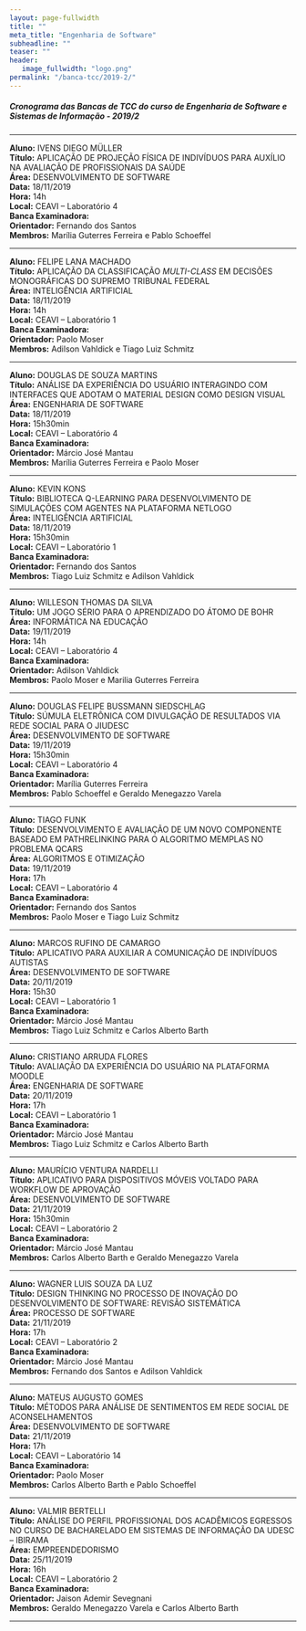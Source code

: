 ```yaml
---
layout: page-fullwidth
title: ""
meta_title: "Engenharia de Software"
subheadline: ""
teaser: ""
header:
   image_fullwidth: "logo.png"
permalink: "/banca-tcc/2019-2/"
---
```


##### **Cronograma das Bancas de TCC do curso de Engenharia de Software e Sistemas de Informação - 2019/2**

<hr>

**Aluno:** IVENS DIEGO MÜLLER
<br>
**Título:** APLICAÇÃO DE PROJEÇÃO FÍSICA DE INDIVÍDUOS PARA AUXÍLIO NA AVALIAÇÃO DE PROFISSIONAIS DA SAÚDE
<br>
**Área:** DESENVOLVIMENTO DE SOFTWARE
<br>
**Data:** 18/11/2019
<br>
**Hora:** 14h
<br>
**Local:** CEAVI – Laboratório 4
<br>
**Banca Examinadora:**
<br>
**Orientador:** Fernando dos Santos
<br>
**Membros:** Marília Guterres Ferreira e Pablo Schoeffel              

<hr>

**Aluno:** FELIPE LANA MACHADO
<br>
**Título:** APLICAÇÃO DA CLASSIFICAÇÃO *MULTI-CLASS* EM DECISÕES MONOGRÁFICAS DO SUPREMO TRIBUNAL FEDERAL
<br>
**Área:** INTELIGÊNCIA ARTIFICIAL
<br>
**Data:** 18/11/2019
<br>
**Hora:** 14h
<br>
**Local:** CEAVI – Laboratório 1
<br>
**Banca Examinadora:**
<br>
**Orientador:** Paolo Moser
<br>
**Membros:** Adilson Vahldick e Tiago Luiz Schmitz 

<hr>

**Aluno:** DOUGLAS DE SOUZA MARTINS
<br>
**Título:** ANÁLISE DA EXPERIÊNCIA DO USUÁRIO INTERAGINDO COM INTERFACES QUE ADOTAM O MATERIAL DESIGN COMO DESIGN VISUAL
<br>
**Área:** ENGENHARIA DE SOFTWARE
<br>
**Data:** 18/11/2019
<br>
**Hora:** 15h30min
<br>
**Local:** CEAVI – Laboratório 4
<br>
**Banca Examinadora:**
<br>
**Orientador:** Márcio José Mantau
<br>
**Membros:** Marília Guterres Ferreira e Paolo Moser  

<hr>

**Aluno:** KEVIN KONS
<br>
**Título:** BIBLIOTECA Q-LEARNING PARA DESENVOLVIMENTO DE SIMULAÇÕES COM AGENTES NA PLATAFORMA NETLOGO
<br>
**Área:** INTELIGÊNCIA ARTIFICIAL
<br>
**Data:** 18/11/2019
<br>
**Hora:** 15h30min
<br>
**Local:** CEAVI – Laboratório 1
<br>
**Banca Examinadora:**
<br>
**Orientador:** Fernando dos Santos
<br>
**Membros:** Tiago Luiz Schmitz e Adilson Vahldick    

<hr>

**Aluno:** WILLESON THOMAS DA SILVA
<br>
**Título:** UM JOGO SÉRIO PARA O APRENDIZADO DO ÁTOMO DE BOHR
<br>
**Área:** INFORMÁTICA NA EDUCAÇÃO
<br>
**Data:** 19/11/2019
<br>
**Hora:** 14h
<br>
**Local:** CEAVI – Laboratório 4
<br>
**Banca Examinadora:**
<br>
**Orientador:** Adilson Vahldick
<br>
**Membros:** Paolo Moser e Marilia Guterres Ferreira     

<hr>

**Aluno:** DOUGLAS FELIPE BUSSMANN SIEDSCHLAG
<br>
**Título:** SÚMULA ELETRÔNICA COM DIVULGAÇÃO DE RESULTADOS VIA REDE SOCIAL PARA O JIUDESC
<br>
**Área:** DESENVOLVIMENTO DE SOFTWARE
<br>
**Data:** 19/11/2019
<br>
**Hora:** 15h30min
<br>
**Local:** CEAVI – Laboratório 4
<br>
**Banca Examinadora:**
<br>
**Orientador:** Marília Guterres Ferreira
<br>
**Membros:** Pablo Schoeffel e Geraldo Menegazzo Varela       

<hr>

**Aluno:** TIAGO FUNK
<br>
**Título:** DESENVOLVIMENTO E AVALIAÇÃO DE UM NOVO COMPONENTE BASEADO EM PATHRELINKING PARA O ALGORITMO MEMPLAS NO PROBLEMA QCARS
<br>
**Área:** ALGORITMOS E OTIMIZAÇÃO
<br>
**Data:** 19/11/2019
<br>
**Hora:** 17h
<br>
**Local:** CEAVI – Laboratório 4
<br>
**Banca Examinadora:**
<br>
**Orientador:** Fernando dos Santos
<br>
**Membros:** Paolo Moser e Tiago Luiz Schmitz      

<hr>

**Aluno:** MARCOS RUFINO DE CAMARGO
<br>
**Título:** APLICATIVO PARA AUXILIAR A COMUNICAÇÃO DE INDIVÍDUOS AUTISTAS
<br>
**Área:** DESENVOLVIMENTO DE SOFTWARE
<br>
**Data:** 20/11/2019
<br>
**Hora:** 15h30
<br>
**Local:** CEAVI – Laboratório 1
<br>
**Banca Examinadora:**
<br>
**Orientador:** Márcio José Mantau
<br>
**Membros:** Tiago Luiz Schmitz e Carlos Alberto Barth     

<hr>

**Aluno:** CRISTIANO ARRUDA FLORES
<br>
**Título:** AVALIAÇÃO DA EXPERIÊNCIA DO USUÁRIO NA PLATAFORMA MOODLE
<br>
**Área:** ENGENHARIA DE SOFTWARE
<br>
**Data:** 20/11/2019
<br>
**Hora:** 17h
<br>
**Local:** CEAVI – Laboratório 1
<br>
**Banca Examinadora:**
<br>
**Orientador:** Márcio José Mantau
<br>
**Membros:** Tiago Luiz Schmitz e Carlos Alberto Barth     

<hr>

**Aluno:** MAURÍCIO VENTURA NARDELLI
<br>
**Título:** APLICATIVO PARA DISPOSITIVOS MÓVEIS VOLTADO PARA WORKFLOW DE APROVAÇÃO
<br>
**Área:** DESENVOLVIMENTO DE SOFTWARE
<br>
**Data:** 21/11/2019
<br>
**Hora:** 15h30min
<br>
**Local:** CEAVI – Laboratório 2
<br>
**Banca Examinadora:**
<br>
**Orientador:** Márcio José Mantau
<br>
**Membros:** Carlos Alberto Barth e Geraldo Menegazzo Varela  

<hr>

**Aluno:** WAGNER LUIS SOUZA DA LUZ
<br>
**Título:** DESIGN THINKING NO PROCESSO DE INOVAÇÃO DO DESENVOLVIMENTO DE SOFTWARE: REVISÃO SISTEMÁTICA
<br>
**Área:** PROCESSO DE SOFTWARE
<br>
**Data:** 21/11/2019
<br>
**Hora:** 17h
<br>
**Local:** CEAVI – Laboratório 2
<br>
**Banca Examinadora:**
<br>
**Orientador:** Márcio José Mantau
<br>
**Membros:** Fernando dos Santos e Adilson Vahldick

<hr>

**Aluno:** MATEUS AUGUSTO GOMES
<br>
**Título:** MÉTODOS PARA ANÁLISE DE SENTIMENTOS EM REDE SOCIAL DE ACONSELHAMENTOS
<br>
**Área:** DESENVOLVIMENTO DE SOFTWARE
<br>
**Data:** 21/11/2019
<br>
**Hora:** 17h
<br>
**Local:** CEAVI – Laboratório 14
<br>
**Banca Examinadora:**
<br>
**Orientador:** Paolo Moser
<br>
**Membros:** Carlos Alberto Barth e Pablo Schoeffel  

<hr>

**Aluno:** VALMIR BERTELLI
<br>
**Título:** ANÁLISE DO PERFIL PROFISSIONAL DOS ACADÊMICOS EGRESSOS NO CURSO DE BACHARELADO EM SISTEMAS DE INFORMAÇÃO DA UDESC – IBIRAMA
<br>
**Área:** EMPREENDEDORISMO
<br>
**Data:** 25/11/2019
<br>
**Hora:** 16h
<br>
**Local:** CEAVI – Laboratório 2
<br>
**Banca Examinadora:**
<br>
**Orientador:** Jaison Ademir Sevegnani
<br>
**Membros:** Geraldo Menegazzo Varela e Carlos Alberto Barth     

<hr>
